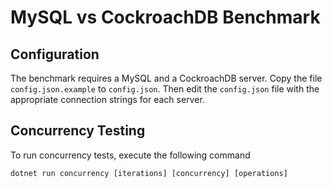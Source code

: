 # MySQL vs CockroachDB Benchmark

## Configuration

The benchmark requires a MySQL and a CockroachDB server.  Copy the file `config.json.example` to `config.json`.  Then edit the `config.json` file with the appropriate connection strings for each server.

## Concurrency Testing

To run concurrency tests, execute the following command

```
dotnet run concurrency [iterations] [concurrency] [operations]
```
